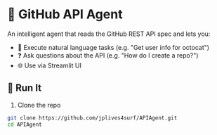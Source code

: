 # 🤖 GitHub API Agent

An intelligent agent that reads the GitHub REST API spec and lets you:
- 🧠 Execute natural language tasks (e.g. "Get user info for octocat")
- ❓ Ask questions about the API (e.g. "How do I create a repo?")
- 🌐 Use via Streamlit UI

## 🚀 Run It

1. Clone the repo

```bash
git clone https://github.com/jplives4surf/APIAgent.git
cd APIAgent
